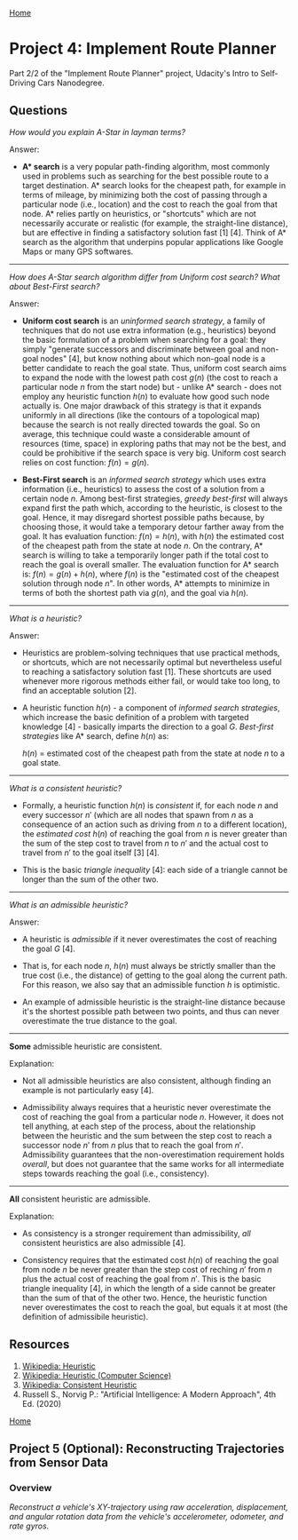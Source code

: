 [Home](../../README.md)

# Project 4: Implement Route Planner

Part 2/2 of the "Implement Route Planner" project, Udacity's Intro to Self-Driving Cars Nanodegree.

## Questions

_How would you explain A-Star in layman terms?_

Answer:

* __A* search__ is a very popular path-finding algorithm, most commonly used in problems such as searching for the best possible route to a target destination. A* search looks for the cheapest path, for example in terms of mileage, by minimizing both the cost of passing through a particular node (i.e., location) and the cost to reach the goal from that node. A* relies partly on heuristics, or "shortcuts" which are not necessarily accurate or realistic (for example, the straight-line distance), but are effective in finding a satisfactory solution fast [1] [4]. Think of A* search as the algorithm that underpins popular applications like Google Maps or many GPS softwares.

---

_How does A-Star search algorithm differ from Uniform cost search? What about Best-First search?_

Answer:

* __Uniform cost search__ is an _uninformed search strategy_, a family of techniques that do not use extra information (e.g., heuristics) beyond the basic formulation of a problem when searching for a goal: they simply "generate successors and discriminate between goal and non-goal nodes" [4], but know nothing about which non-goal node is a better candidate to reach the goal state. Thus, uniform cost search aims to expand the node with the lowest path cost $g(n)$ (the cost to reach a particular node $n$ from the start node) but - unlike A* search - does not employ any heuristic function $h(n)$ to evaluate how good such node actually is. One major drawback of this strategy is that it expands uniformly in all directions (like the contours of a topological map) because the search is not really directed towards the goal. So on average, this technique could waste a considerable amount of resources (time, space) in exploring paths that may not be the best, and could be prohibitive if the search space is very big. Uniform cost search relies on cost function: $f(n) = g(n)$.

* __Best-First search__ is an _informed search strategy_ which uses extra information (i.e., heuristics) to assess the cost of a solution from a certain node $n$. Among best-first strategies, _greedy best-first_ will always expand first the path which, according to the heuristic, is closest to the goal. Hence, it may disregard shortest possible paths because, by choosing those, it would take a temporary detour farther away from the goal. It has evaluation function: $f(n) = h(n)$, with $h(n)$ the estimated cost of the cheapest path from the state at node $n$. On the contrary, A* search is willing to take a temporarily longer path if the total cost to reach the goal is overall smaller. The evaluation function for A* search is: $f(n) = g(n) + h(n)$, where $f(n)$ is the "estimated cost of the cheapest solution through node $n$". In other words, A* attempts to minimize in terms of both the shortest path via $g(n)$, and the goal via $h(n)$.

---

_What is a heuristic?_

Answer:

* Heuristics are problem-solving techniques that use practical methods, or shortcuts, which are not necessarily optimal but nevertheless useful to reaching a satisfactory solution fast [1]. These shortcuts are used whenever more rigorous methods either fail, or would take too long, to find an acceptable solution [2].

* A heuristic function $h(n)$ - a component of _informed search strategies_, which increase the basic definition of a problem with targeted knowledge [4] - basically imparts the direction to a goal $G$. _Best-first strategies_ like A* search, define $h(n)$ as:

  $h(n)$ = estimated cost of the cheapest path from the state at node $n$ to a goal state.

---

_What is a consistent heuristic?_

* Formally, a heuristic function $h(n)$ is _consistent_ if, for each node $n$ and every successor $n'$ (which are all nodes that spawn from $n$ as a consequence of an action such as driving from $n$ to a different location), the _estimated cost_ $h(n)$ of reaching the goal from $n$ is never greater than the sum of the step cost to travel from $n$ to $n'$ and the actual cost to travel from $n'$ to the goal itself [3] [4].

* This is the basic _triangle inequality_ [4]: each side of a triangle cannot be longer than the sum of the other two.

---

_What is an admissible heuristic?_

Answer:

* A heuristic is _admissible_ if it never overestimates the cost of reaching the goal $G$ [4].

* That is, for each node $n$, $h(n)$ must always be strictly smaller than the true cost (i.e., the distance) of getting to the goal along the current path. For this reason, we also say that an admissible function $h$ is optimistic.

* An example of admissible heuristic is the straight-line distance because it's the shortest possible path between two points, and thus can never overestimate the true distance to the goal.

---

__Some__ admissible heuristic are consistent.

Explanation:

* Not all admissible heuristics are also consistent, although finding an example is not particularly easy [4].

* Admissibility always requires that a heuristic never overestimate the cost of reaching the goal from a particular node $n$. However, it does not tell anything, at each step of the process, about the relationship between the heuristic and the sum between the step cost to reach a successor node $n'$ from $n$ plus that to reach the goal from $n'$. Admissibility guarantees that the non-overestimation requirement holds _overall_, but does not guarantee that the same works for all intermediate steps towards reaching the goal (i.e., consistency).

---

__All__ consistent heuristic are admissible.

Explanation:

* As consistency is a stronger requirement than admissibility, _all_ consistent heuristics are also admissible [4].

* Consistency requires that the estimated cost $h(n)$ of reaching the goal from node $n$ be never greater than the step cost of reching $n'$ from $n$ plus the actual cost of reaching the goal from $n'$. This is the basic triangle inequality [4], in which the length of a side cannot be greater than the sum of that of the other two. Hence, the heuristic function never overestimates the cost to reach the goal, but equals it at most (the definition of admissibile heuristic).

## Resources

1. [Wikipedia: Heuristic](https://en.wikipedia.org/wiki/Heuristic)
2. [Wikipedia: Heuristic (Computer Science)](https://en.wikipedia.org/wiki/Heuristic_(computer_science))
3. [Wikipedia: Consistent Heuristic](https://en.wikipedia.org/wiki/Consistent_heuristic)
4. Russell S., Norvig P.: "Artificial Intelligence: A Modern Approach", 4th Ed. (2020)

[Home](../../README.md)

## Project 5 (Optional): Reconstructing Trajectories from Sensor Data

### Overview

_Reconstruct a vehicle's XY-trajectory using raw acceleration, displacement, and angular rotation data from the vehicle's accelerometer, odometer, and rate gyros._
